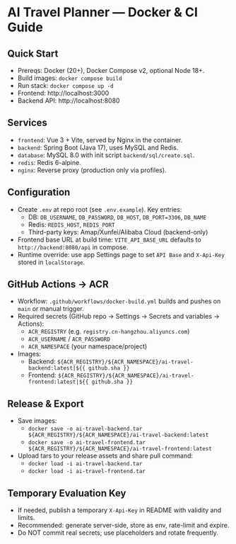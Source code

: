 # AI Travel Planner — Docker & CI Guide

## Quick Start
- Prereqs: Docker (20+), Docker Compose v2, optional Node 18+.
- Build images: `docker compose build`
- Run stack: `docker compose up -d`
- Frontend: http://localhost:3000
- Backend API: http://localhost:8080

## Services
- `frontend`: Vue 3 + Vite, served by Nginx in the container.
- `backend`: Spring Boot (Java 17), uses MySQL and Redis.
- `database`: MySQL 8.0 with init script `backend/sql/create.sql`.
- `redis`: Redis 6-alpine.
- `nginx`: Reverse proxy (production only via profiles).

## Configuration
- Create `.env` at repo root (see `.env.example`). Key entries:
  - DB: `DB_USERNAME`, `DB_PASSWORD`, `DB_HOST`, `DB_PORT=3306`, `DB_NAME`
  - Redis: `REDIS_HOST`, `REDIS_PORT`
  - Third-party keys: Amap/Xunfei/Alibaba Cloud (backend-only)
- Frontend base URL at build time: `VITE_API_BASE_URL` defaults to `http://backend:8080/api` in compose.
- Runtime override: use app Settings page to set `API Base` and `X-Api-Key` stored in `localStorage`.

## GitHub Actions → ACR
- Workflow: `.github/workflows/docker-build.yml` builds and pushes on `main` or manual trigger.
- Required secrets (GitHub repo → Settings → Secrets and variables → Actions):
  - `ACR_REGISTRY` (e.g. `registry.cn-hangzhou.aliyuncs.com`)
  - `ACR_USERNAME` / `ACR_PASSWORD`
  - `ACR_NAMESPACE` (your namespace/project)
- Images:
  - Backend: `${ACR_REGISTRY}/${ACR_NAMESPACE}/ai-travel-backend:latest|${{ github.sha }}`
  - Frontend: `${ACR_REGISTRY}/${ACR_NAMESPACE}/ai-travel-frontend:latest|${{ github.sha }}`

## Release & Export
- Save images:
  - `docker save -o ai-travel-backend.tar ${ACR_REGISTRY}/${ACR_NAMESPACE}/ai-travel-backend:latest`
  - `docker save -o ai-travel-frontend.tar ${ACR_REGISTRY}/${ACR_NAMESPACE}/ai-travel-frontend:latest`
- Upload tars to your release assets and share pull command:
  - `docker load -i ai-travel-backend.tar`
  - `docker load -i ai-travel-frontend.tar`

## Temporary Evaluation Key
- If needed, publish a temporary `X-Api-Key` in README with validity and limits.
- Recommended: generate server-side, store as env, rate-limit and expire.
- Do NOT commit real secrets; use placeholders and rotate frequently.